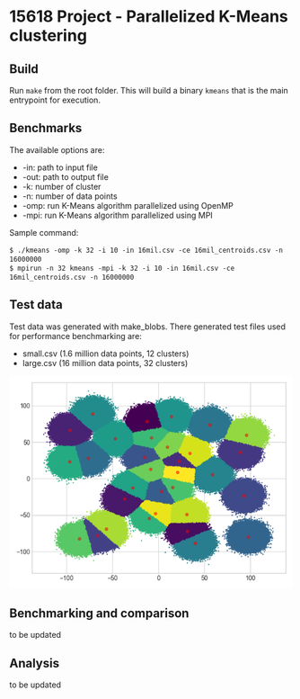 # 15618 Project - Parallelized K-Means clustering

## Build
Run `make` from the root folder. This will build a binary `kmeans` that is the main entrypoint for execution.

## Benchmarks

The available options are:
- -in: path to input file
- -out: path to output file
- -k: number of cluster
- -n: number of data points
- -omp: run K-Means algorithm parallelized using OpenMP
- -mpi: run K-Means algorithm parallelized using MPI

Sample command:
```
$ ./kmeans -omp -k 32 -i 10 -in 16mil.csv -ce 16mil_centroids.csv -n 16000000
$ mpirun -n 32 kmeans -mpi -k 32 -i 10 -in 16mil.csv -ce 16mil_centroids.csv -n 16000000
```

## Test data

Test data was generated with make_blobs. There generated test files used for performance benchmarking are:
- small.csv (1.6 million data points, 12 clusters)
- large.csv (16 million data points, 32 clusters)

![Large dataset](dataset.png)

## Benchmarking and comparison

to be updated

## Analysis

to be updated
